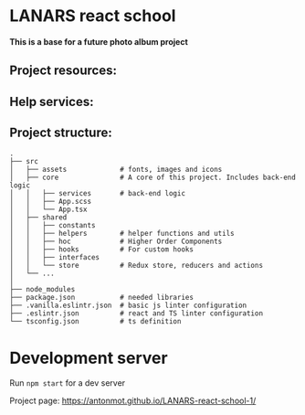# LANARS react school
#### This is a base for a future photo album project

## Project resources:

## Help services:

## Project structure: 
``` 
.
├── src
│   ├── assets             # fonts, images and icons
│   ├── core               # A core of this project. Includes back-end logic
│   │   ├── services       # back-end logic
│   │   ├── App.scss
│   │   └── App.tsx
│   ├── shared    
│   │   ├── constants       
│   │   ├── helpers        # helper functions and utils
│   │   ├── hoc            # Higher Order Components
│   │   ├── hooks          # For custom hooks
│   │   ├── interfaces
│   │   └── store          # Redux store, reducers and actions
│   └── ...
│   
├── node_modules
├── package.json           # needed libraries
├── .vanilla.eslintr.json  # basic js linter configuration
├── .eslintr.json          # react and TS linter configuration
└── tsconfig.json          # ts definition
```


# Development server

Run `npm start` for a dev server

Project page: https://antonmot.github.io/LANARS-react-school-1/
